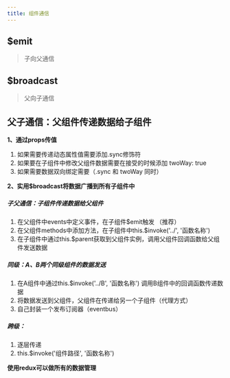 ```yaml
---
title: 组件通信
---
```


## $emit
> 子向父通信
## $broadcast
> 父向子通信
## 父子通信：父组件传递数据给子组件
**1、通过props传值**
1. 如果需要传递动态属性值需要添加.sync修饰符
1. 如果要在子组件中修改父组件数据需要在接受的时候添加 twoWay: true
1. 如果需要数据双向绑定需要（.sync 和  twoWay 同时）

**2、实用$broadcast将数据广播到所有子组件中**
##### 子父通信：子组件传递数据给父组件
1. 在父组件中events中定义事件，在子组件$emit触发  （推荐）
1. 在父组件methods中添加方法，在子组件中this.$invoke('../', '函数名称')
1. 在子组件中通过this.$parent获取到父组件实例，调用父组件回调函数给父组件发送数据
##### 同级：A、B两个同级组件的数据发送
1. 在A组件中通过this.$invoke('../B', '函数名称')  调用B组件中的回调函数传递数据
1. 将数据发送到父组件，父组件在传递给另一个子组件（代理方式）
1. 自己封装一个发布订阅器（eventbus）
##### 跨级：
1. 逐层传递
1. this.$invoke('组件路径', '函数名称')

**使用redux可以做所有的数据管理**